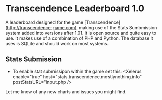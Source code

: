# Transcendence Leaderboard 1.0 


A leaderboard designed for the game [Transcendence] (http://transcendence-game.com),
making use of the Stats Sumbmission system added into versions after 1.01. It is 
open source and quite easy to use. It makes use of a combination of PHP and Python.
The database it uses is SQLite and should work on most systems. 

## Stats Submission
* To enable stat submissipon within the game set this:
	<Services>
		<Xelerus enable="true"
		host="stats.transcendence.mostlynothing.info"
		postStatsURL="input.php
		/>
	</Services>



Let me know of any new charts and issues you might find. 
